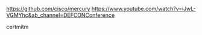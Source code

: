 https://github.com/cisco/mercury
https://www.youtube.com/watch?v=iJwL-VGMYhc&ab_channel=DEFCONConference

certmitm